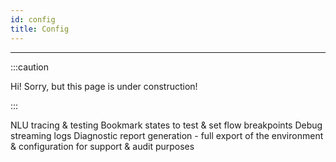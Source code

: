 ```yaml
---
id: config
title: Config
---
```


---------------

:::caution

Hi! Sorry, but this page is under construction!

:::

NLU tracing & testing
Bookmark states to test & set flow breakpoints
Debug streaming logs
Diagnostic report generation - full export of the environment & configuration for support & audit purposes